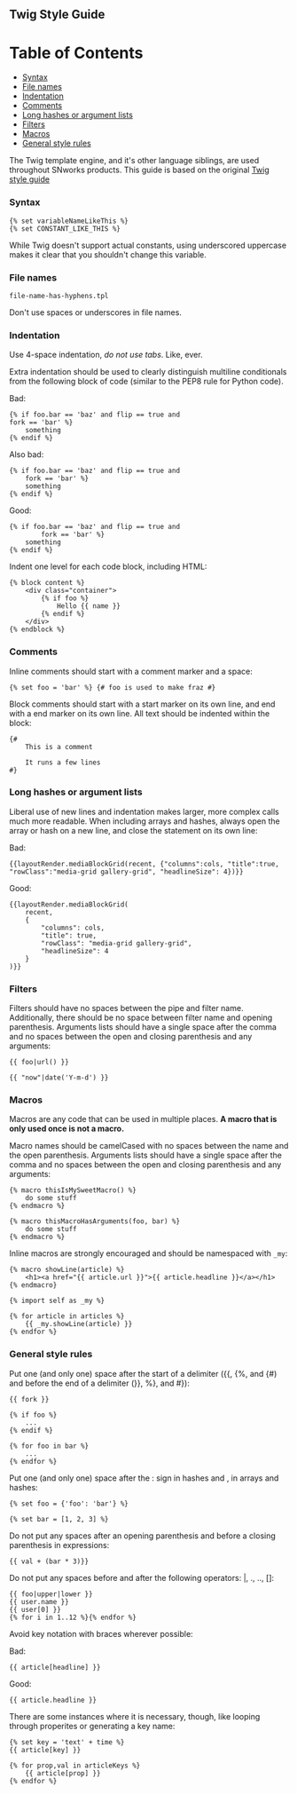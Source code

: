 ## Twig Style Guide

Table of Contents
=================

* [Syntax](#syntax)
* [File names](#file-names)
* [Indentation](#indentation)
* [Comments](#comments)
* [Long hashes or argument lists](#long-hashes-or-argument-lists)
* [Filters](#filters)
* [Macros](#macros)
* [General style rules](#general-style-rules)

The Twig template engine, and it's other language siblings, are used throughout SNworks products. This guide is based on the original [Twig style guide](http://twig.sensiolabs.org/doc/coding_standards.html)

### Syntax

```twig
{% set variableNameLikeThis %}
{% set CONSTANT_LIKE_THIS %}
```

While Twig doesn't support actual constants, using underscored uppercase makes it clear that you shouldn't change this variable.

### File names

```
file-name-has-hyphens.tpl
```

Don't use spaces or underscores in file names.

### Indentation

Use 4-space indentation, *do not use tabs*. Like, ever.

Extra indentation should be used to clearly distinguish multiline conditionals from the following block of code (similar to the PEP8 rule for Python code).

Bad:
```twig
{% if foo.bar == 'baz' and flip == true and
fork == 'bar' %}
    something
{% endif %}
```

Also bad:
```twig
{% if foo.bar == 'baz' and flip == true and
    fork == 'bar' %}
    something
{% endif %}
```

Good:
```twig
{% if foo.bar == 'baz' and flip == true and
        fork == 'bar' %}
    something
{% endif %}
```

Indent one level for each code block, including HTML:

```twig
{% block content %}
    <div class="container">
        {% if foo %}
            Hello {{ name }}
        {% endif %}
    </div>
{% endblock %}
```

### Comments

Inline comments should start with a comment marker and a space:

```twig
{% set foo = 'bar' %} {# foo is used to make fraz #}
```

Block comments should start with a start marker on its own line, and end with a end marker on its own line. All text should be indented within the block:

```twig
{#
    This is a comment

    It runs a few lines
#}
```

### Long hashes or argument lists

Liberal use of new lines and indentation makes larger, more complex calls much more readable. When including arrays and hashes, always open the array or hash on a new line, and close the statement on its own line:

Bad:
```twig
{{layoutRender.mediaBlockGrid(recent, {"columns":cols, "title":true, "rowClass":"media-grid gallery-grid", "headlineSize": 4})}}
```

Good:
```twig
{{layoutRender.mediaBlockGrid(
    recent,
    {
        "columns": cols,
        "title": true,
        "rowClass": "media-grid gallery-grid",
        "headlineSize": 4
    }
)}}
```

### Filters

Filters should have no spaces between the pipe and filter name. Additionally, there should be no space between filter name and opening parenthesis. Arguments lists should have a single space after the comma and no spaces between the open and closing parenthesis and any arguments:

```twig
{{ foo|url() }}

{{ "now"|date('Y-m-d') }}
```

### Macros

Macros are any code that can be used in multiple places. **A macro that is only used once is not a macro.**

Macro names should be camelCased with no spaces between the name and the open parenthesis. Arguments lists should have a single space after the comma and no spaces between the open and closing parenthesis and any arguments:

```twig
{% macro thisIsMySweetMacro() %}
    do some stuff
{% endmacro %}

{% macro thisMacroHasArguments(foo, bar) %}
    do some stuff
{% endmacro %}
```

Inline macros are strongly encouraged and should be namespaced with `_my`:

```twig
{% macro showLine(article) %}
    <h1><a href="{{ article.url }}">{{ article.headline }}</a></h1>
{% endmacro}

{% import self as _my %}

{% for article in articles %}
    {{ _my.showLine(article) }}
{% endfor %}
```

### General style rules

Put one (and only one) space after the start of a delimiter ({{, {%, and {#) and before the end of a delimiter (}}, %}, and #}):

```twig
{{ fork }}

{% if foo %}
    ...
{% endif %}

{% for foo in bar %}
    ...
{% endfor %}
```

Put one (and only one) space after the : sign in hashes and , in arrays and hashes:

```twig
{% set foo = {'foo': 'bar'} %}

{% set bar = [1, 2, 3] %}
```

Do not put any spaces after an opening parenthesis and before a closing parenthesis in expressions:

```twig:
{{ val + (bar * 3)}}
```

Do not put any spaces before and after the following operators: |, ., .., []:

```twig:
{{ foo|upper|lower }}
{{ user.name }}
{{ user[0] }}
{% for i in 1..12 %}{% endfor %}
```

Avoid key notation with braces wherever possible:

Bad:
```twig
{{ article[headline] }}
```

Good:
```twig
{{ article.headline }}
```

There are some instances where it is necessary, though, like looping through properites or generating a key name:

```tiwg
{% set key = 'text' + time %}
{{ article[key] }}

{% for prop,val in articleKeys %}
    {{ article[prop] }}
{% endfor %}
```
